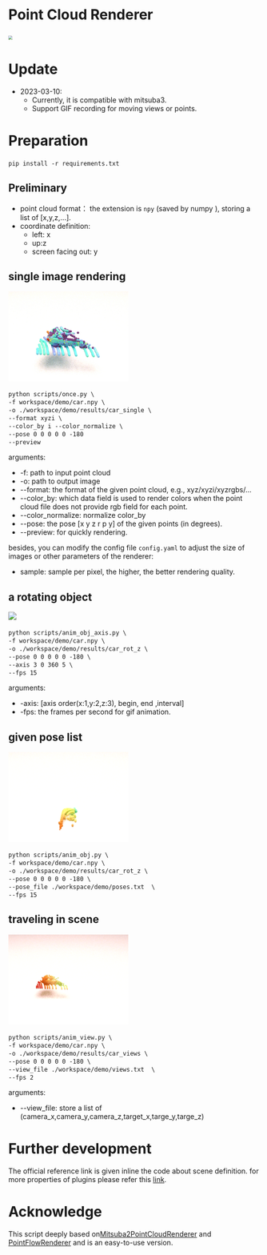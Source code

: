 # Point Cloud Renderer

<img src="docs/img3.png"   style="zoom:48%;" />

# Update
* 2023-03-10: 
  * Currently, it is compatible with mitsuba3. 
  * Support GIF recording for moving views or points. 

# Preparation

`pip install -r requirements.txt`
 


## Preliminary

* point cloud format： the extension is `npy` (saved by numpy ), storing a list of [x,y,z,...]. 
* coordinate definition: 
  * left: x
  * up:z
  * screen facing out: y

[//]: # (漫反射)

[//]: # (<bsdf type="diffuse" id="red">)

[//]: # (<rgb name="reflectance" value="0.570068, 0.0430135, 0.0443706"/>)

[//]: # (</bsdf>)

[//]: # (透明)

[//]: # (<bsdf type="dielectric" id="glass"/>)

[//]: # (反光)

[//]: # (<bsdf type="conductor" id="mirror"/>)
## single image rendering
<img src="workspace/demo/results/car_single.jpg"  height="180" />

```shell
python scripts/once.py \
-f workspace/demo/car.npy \             
-o ./workspace/demo/results/car_single \ 
--format xyzi \   
--color_by i --color_normalize \
--pose 0 0 0 0 0 -180
--preview 
```
arguments:
* -f: path to input point cloud
* -o: path to output image 
* --format: the format of the given point cloud, e.g., xyz/xyzi/xyzrgbs/...
* --color_by: which data field is used to render colors when the point cloud file does not provide rgb field for each point.
* --color_normalize: normalize color_by
* --pose: the pose [x y z r p y] of the given points (in degrees). 
* --preview: for quickly rendering. 

besides, you can modify the config file `config.yaml` to adjust the size of images or other parameters of the renderer:
* sample: sample per pixel, the higher, the better rendering quality.

## a rotating object
<img src="workspace/demo/results/car_rot_z.gif"  height="180" >

```shell
python scripts/anim_obj_axis.py \
-f workspace/demo/car.npy \
-o ./workspace/demo/results/car_rot_z \
--pose 0 0 0 0 0 -180 \
--axis 3 0 360 5 \
--fps 15
```
arguments:
* -axis: [axis order(x:1,y:2,z:3), begin, end ,interval]
* -fps: the frames per second for gif animation.

## given pose list
<img src="workspace/demo/results/car_poses.gif"  height="180" >

```shell
python scripts/anim_obj.py \
-f workspace/demo/car.npy \
-o ./workspace/demo/results/car_rot_z \
--pose 0 0 0 0 0 -180 \
--pose_file ./workspace/demo/poses.txt  \
--fps 15
```

## traveling in scene
<img src="workspace/demo/results/car_views.gif"  height="180" />

```shell
python scripts/anim_view.py \
-f workspace/demo/car.npy \
-o ./workspace/demo/results/car_views \
--pose 0 0 0 0 0 -180 \
--view_file ./workspace/demo/views.txt  \
--fps 2
```

arguments:
* --view_file: store a list of (camera_x,camera_y,camera_z,target_x,targe_y,targe_z)

# Further development
The official reference link is given inline the code about scene definition. 
for more properties of plugins please refer
this [link](https://mitsuba.readthedocs.io/en/stable/src/rendering_tutorials.html).

# Acknowledge

This script deeply based on[Mitsuba2PointCloudRenderer](https://github.com/tolgabirdal/Mitsuba2PointCloudRenderer) and [PointFlowRenderer](https://github.com/zekunhao1995/PointFlowRenderer) and is an easy-to-use version.


